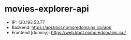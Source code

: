 # movies-explorer-api

* IP: 130.193.53.77
* Backend: https://api.kbot.nomoredomains.icu/api/
* Frontend [dummy]: https://web.kbot.nomoredomains.icu/